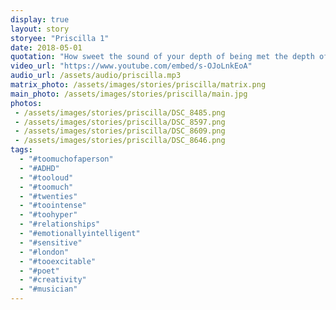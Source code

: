 ```yaml
---
display: true
layout: story
storyee: "Priscilla 1"
date: 2018-05-01
quotation: "How sweet the sound of your depth of being met the depth of my being"
video_url: "https://www.youtube.com/embed/s-OJoLnkEoA"
audio_url: /assets/audio/priscilla.mp3
matrix_photo: /assets/images/stories/priscilla/matrix.png
main_photo: /assets/images/stories/priscilla/main.jpg
photos: 
 - /assets/images/stories/priscilla/DSC_8485.png
 - /assets/images/stories/priscilla/DSC_8597.png
 - /assets/images/stories/priscilla/DSC_8609.png
 - /assets/images/stories/priscilla/DSC_8646.png
tags:
  - "#toomuchofaperson"
  - "#ADHD"
  - "#tooloud"
  - "#toomuch"
  - "#twenties"
  - "#toointense"
  - "#toohyper"
  - "#relationships"
  - "#emotionallyintelligent"
  - "#sensitive"
  - "#london"
  - "#tooexcitable"
  - "#poet"
  - "#creativity" 
  - "#musician"
---
```


